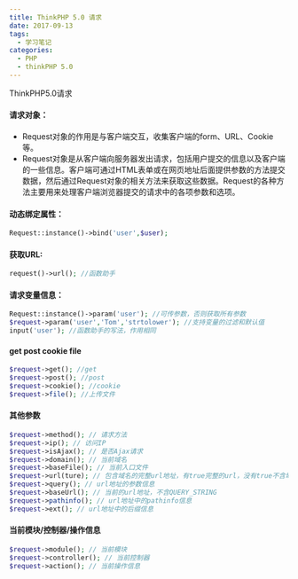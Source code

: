 ```yaml
---
title: ThinkPHP 5.0 请求
date: 2017-09-13
tags:
  - 学习笔记
categories: 
  - PHP
  - thinkPHP 5.0
---
```


ThinkPHP5.0请求

<!--more-->

#### 请求对象：

- Request对象的作用是与客户端交互，收集客户端的form、URL、Cookie等。
- Request对象是从客户端向服务器发出请求，包括用户提交的信息以及客户端的一些信息。客户端可通过HTML表单或在网页地址后面提供参数的方法提交数据，然后通过Request对象的相关方法来获取这些数据。Request的各种方法主要用来处理客户端浏览器提交的请求中的各项参数和选项。

#### 动态绑定属性：

```php
Request::instance()->bind('user',$user);

```
#### 获取URL:

```php
request()->url(); //函数助手
```

#### 请求变量信息：

```php
Request::instance()->param('user'); //可传参数，否则获取所有参数
$request->param('user','Tom','strtolower'); //支持变量的过滤和默认值
input('user'); //函数助手的写法，作用相同
```

#### get post cookie file

```php
$request->get(); //get
$request->post(); //post
$request->cookie(); //cookie
$request->file(); //上传文件
```
#### 其他参数
```php
$request->method(); // 请求方法
$request->ip(); // 访问IP
$request->isAjax(); // 是否Ajax请求
$request->domain(); // 当前域名
$request->baseFile(); // 当前入口文件
$request->url(ture); // 包含域名的完整url地址，有true完整的url，没有true不含域名
$request->query(); // url地址的参数信息
$request->baseUrl(); // 当前的url地址，不含QUERY_STRING
$request->pathinfo(); // url地址中的pathinfo信息
$request->ext(); // url地址中的后缀信息
```
#### 当前模块/控制器/操作信息
```php
$request->module(); // 当前模块
$request->controller(); // 当前控制器
$request->action(); // 当前操作信息
```

